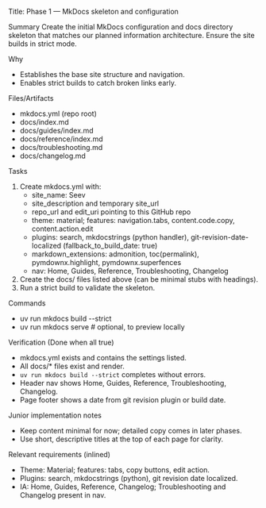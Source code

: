 Title: Phase 1 — MkDocs skeleton and configuration

Summary
Create the initial MkDocs configuration and docs directory skeleton that matches our planned information architecture. Ensure the site builds in strict mode.

Why
- Establishes the base site structure and navigation.
- Enables strict builds to catch broken links early.

Files/Artifacts
- mkdocs.yml (repo root)
- docs/index.md
- docs/guides/index.md
- docs/reference/index.md
- docs/troubleshooting.md
- docs/changelog.md

Tasks
1) Create mkdocs.yml with:
   - site_name: Seev
   - site_description and temporary site_url
   - repo_url and edit_uri pointing to this GitHub repo
   - theme: material; features: navigation.tabs, content.code.copy, content.action.edit
   - plugins: search, mkdocstrings (python handler), git-revision-date-localized (fallback_to_build_date: true)
   - markdown_extensions: admonition, toc(permalink), pymdownx.highlight, pymdownx.superfences
   - nav: Home, Guides, Reference, Troubleshooting, Changelog
2) Create the docs/ files listed above (can be minimal stubs with headings).
3) Run a strict build to validate the skeleton.

Commands
- uv run mkdocs build --strict
- uv run mkdocs serve  # optional, to preview locally

Verification (Done when all true)
- mkdocs.yml exists and contains the settings listed.
- All docs/* files exist and render.
- `uv run mkdocs build --strict` completes without errors.
- Header nav shows Home, Guides, Reference, Troubleshooting, Changelog.
- Page footer shows a date from git revision plugin or build date.

Junior implementation notes
- Keep content minimal for now; detailed copy comes in later phases.
- Use short, descriptive titles at the top of each page for clarity.

Relevant requirements (inlined)
- Theme: Material; features: tabs, copy buttons, edit action.
- Plugins: search, mkdocstrings (python), git revision date localized.
- IA: Home, Guides, Reference, Changelog; Troubleshooting and Changelog present in nav.
